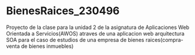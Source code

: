 # BienesRaices_230496
Proyecto de la clase para la unidad 2 de la asignatura de Aplicaciones Web Orientada a Servicios(AWOS) atraves de una aplicacion web arquitectura SOA para el caso de estudios de una empresa de bienes raices(compra-venta de bienes inmuebles)
